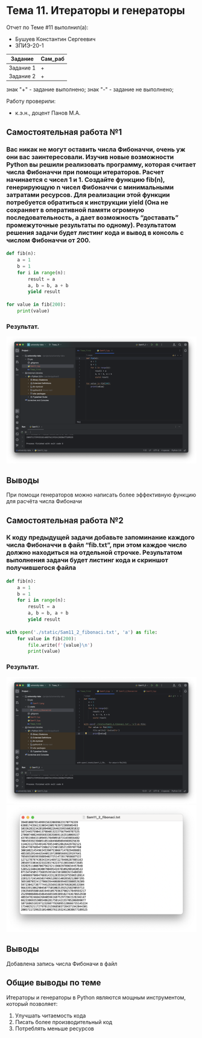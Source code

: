 # Тема 11. Итераторы и генераторы
Отчет по Теме #11 выполнил(а):
- Бушуев Константин Сергеевич
- ЗПИЭ-20-1

| Задание   | Сам_раб |
|-----------|---------|
| Задание 1 | +       |
| Задание 2 | +       |

знак "+" - задание выполнено; знак "-" - задание не выполнено;

Работу проверили:
- к.э.н., доцент Панов М.А.

## Самостоятельная работа №1
### Вас никак не могут оставить числа Фибоначчи, очень уж они вас заинтересовали. Изучив новые возможности Python вы решили реализовать программу, которая считает числа Фибоначчи при помощи итераторов. Расчет начинается с чисел 1 и 1. Создайте функцию fib(n), генерирующую n чисел Фибоначчи с минимальными затратами ресурсов. Для реализации этой функции потребуется обратиться к инструкции yield (Она не сохраняет в оперативной памяти огромную последовательность, а дает возможность “доставать” промежуточные результаты по одному). Результатом решения задачи будет листинг кода и вывод в консоль с числом Фибоначчи от 200.

```python
def fib(n):
    a = 1
    b = 1
    for i in range(n):
        result = a
        a, b = b, a + b
        yield result

for value in fib(200):
    print(value)
```

### Результат.

![Результат задания 1](./pic/Sam11_1.png)

## Выводы

При помощи генераторов можно написать более эффективную функцию для расчёта числа Фибоначи

## Самостоятельная работа №2
### К коду предыдущей задачи добавьте запоминание каждого числа Фибоначчи в файл “fib.txt”, при этом каждое число должно находиться на отдельной строчке. Результатом выполнения задачи будет листинг кода и скриншот получившегося файла

```python
def fib(n):
    a = 1
    b = 1
    for i in range(n):
        result = a
        a, b = b, a + b
        yield result

with open('./static/Sam11_2_fibonaci.txt', 'a') as file:
    for value in fib(200):
        file.write(f'{value}\n')
        print(value)
```

### Результат.

![Результат задания 1](./pic/Sam11_2.png)
![Результат задания 1](./pic/Sam11_2_fibonaci_txt.png)

## Выводы

Добавлена запись числа Фибоначи в файл

## Общие выводы по теме

Итераторы и генераторы в Python являются мощным инструментом, который позволяет:
1. Улучшать читаемость кода
2. Писать более производительный код
3. Потреблять меньше ресурсов